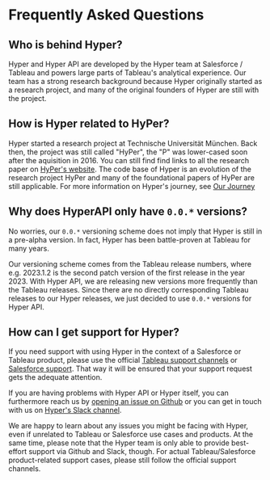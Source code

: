 # Frequently Asked Questions

## Who is behind Hyper?

Hyper and Hyper API are developed by the Hyper team at Salesforce / Tableau and powers large parts of Tableau's analytical experience.
Our team has a strong research background because Hyper originally started as a research project, and many of the original founders of Hyper are still with the project.

## How is Hyper related to HyPer?

Hyper started a research project at Technische Universität München. Back then, the project was still called "HyPer", the "P" was lower-cased soon after the aquisition in 2016.
You can still find find links to all the research paper on [HyPer's website](https://hyper-db.de/).
The code base of Hyper is an evolution of the research project HyPer and many of the foundational papers of HyPer are still applicable.
For more information on Hyper's journey, see [Our Journey](/journey)

## Why does HyperAPI only have `0.0.*` versions?

No worries, our `0.0.*` versioning scheme does not imply that Hyper is still in a pre-alpha version. In fact, Hyper has been battle-proven at Tableau for many years.

Our versioning scheme comes from the Tableau release numbers, where e.g. 2023.1.2 is the second patch version of the first release in the year 2023. With Hyper API, we are releasing new versions more frequently than the Tableau releases. Since there are no directly corresponding Tableau releases to our Hyper releases, we just decided to use `0.0.*` versions for Hyper API.

## How can I get support for Hyper?

If you need support with using Hyper in the context of a Salesforce or Tableau product, please use the official [Tableau support channels](https://www.tableau.com/support) or [Salesforce support](https://help.salesforce.com/s/articleView?id=000384365&type=1). That way it will be ensured that your support request gets the adequate attention.

If you are having problems with Hyper API or Hyper itself, you can furthermore reach us by [opening an issue on Github](https://github.com/tableau/hyper-db/issues/new) or you can get in touch with us on [Hyper's Slack channel](https://join.slack.com/t/tableau-datadev/shared_invite/zt-1q4rrimsh-lHHKzrhid1MR4aMOkrnAFQ).

We are happy to learn about any issues you might be facing with Hyper, even if unrelated to Tableau or Salesforce use cases and products. At the same time, please note that the Hyper team is only able to provide best-effort support via Github and Slack, though. For actual Tableau/Salesforce product-related support cases, please still follow the official support channels.
